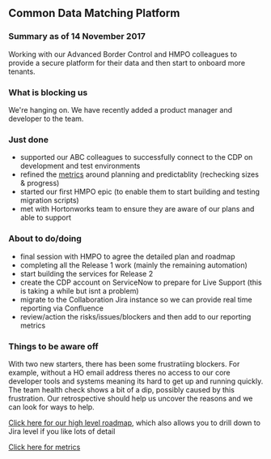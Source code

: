 ## Common Data Matching Platform

### Summary as of 14 November 2017
Working with our Advanced Border Control and HMPO colleagues to provide a secure platform for their data and then start to onboard more tenants.

### What is blocking us
We're hanging on. We have recently added a product manager and developer to the team.

### Just done
- supported our ABC colleagues to successfully connect to the CDP on development and test environments
- refined the [metrics](metrics.html) around planning and predictablity (rechecking sizes & progress)
- started our first HMPO epic (to enable them to start building and testing migration scripts)
- met with Hortonworks team to ensure they are aware of our plans and able to support

### About to do/doing
- final session with HMPO to agree the detailed plan and roadmap
- completing all the Release 1 work (mainly the remaining automation)
- start building the services for Release 2
- create the CDP account on ServiceNow to prepare for Live Support (this is taking a while but isnt a problem)
- migrate to the Collaboration Jira instance so we can provide real time reporting via Confluence
- review/action the risks/issues/blockers and then add to our reporting metrics

### Things to be aware off
With two new starters, there has been some frustratiing blockers. For example, without a HO email address theres no access to our core developer tools and systems meaning its hard to get up and running quickly. The team health check shows a bit of a dip, possibly caused by this frustration. Our retrospective should help us uncover the reasons and we can look for ways to help.

[Click here for our high level roadmap](https://collaboration.homeoffice.gov.uk/display/CDP/A.+Roadmap), which also allows you to drill down to Jira level if you like lots of detail

[Click here for metrics](metrics.html)
